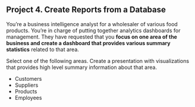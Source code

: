 ## Project 4. Create Reports from a Database

You’re a business intelligence analyst for a wholesaler of various food products. You’re in charge of putting together analytics dashboards for management. They have requested that you **focus on one area of the business and create a dashboard that provides various summary statistics** related to that area.

Select one of the following areas. Create a presentation with visualizations that provides high level summary information about that area.

- Customers
- Suppliers
- Products
- Employees